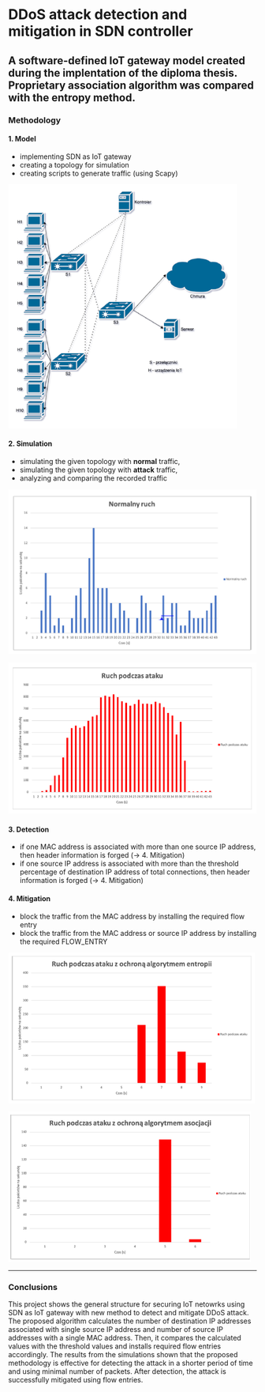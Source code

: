
# DDoS attack detection and mitigation in SDN controller
## A software-defined IoT gateway model created during the implentation of the diploma thesis. Proprietary association algorithm was compared with the entropy method.
 
### Methodology

#### 1. Model
* implementing SDN as IoT gateway
* creating a topology for simulation 
* creating scripts to generate traffic (using Scapy)

![Alt text](/ss/1.png?raw=true "Topology")

#### 2. Simulation
* simulating the given topology with **normal** traffic,
* simulating the given topology with **attack** traffic,
* analyzing and comparing the recorded traffic

![Alt text](/ss/2.png?raw=true "Normal traffic")

![Alt text](/ss/3.png?raw=true "Attack traffic")


#### 3. Detection
* if one MAC address is associated with more than one source IP address, then header information is forged (-> 4. Mitigation)
* if one source IP address is associated with more than the threshold percentage of destination IP address of total connections, then header information is forged (-> 4. Mitigation)


#### 4. Mitigation
* block the traffic from the MAC address by installing the required flow entry
* block the traffic from the MAC address or source IP address by installing the required FLOW_ENTRY

![Alt text](/ss/4.png?raw=true )

![Alt text](/ss/5.png?raw=true )


***
### Conclusions
This project shows the general structure for securing IoT netowrks using SDN as IoT gateway with new method to detect and mitigate DDoS attack. The proposed algorithm calculates the number of destination IP addresses associated with single source IP address and number of source IP addresses with a single MAC address. Then, it compares the calculated values with the threshold values and installs required flow entries accordingly. The results from the simulations shown that the proposed methodology is effective for detecting the attack in a shorter period of time and using minimal number of packets. After detection, the attack is successfully mitigated using flow entries.
